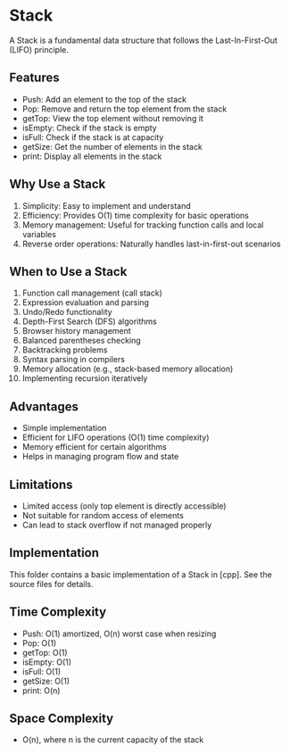 # Stack

A Stack is a fundamental data structure that follows the Last-In-First-Out (LIFO) principle.

## Features

- Push: Add an element to the top of the stack
- Pop: Remove and return the top element from the stack
- getTop: View the top element without removing it
- isEmpty: Check if the stack is empty
- isFull: Check if the stack is at capacity
- getSize: Get the number of elements in the stack
- print: Display all elements in the stack

## Why Use a Stack

1. Simplicity: Easy to implement and understand
2. Efficiency: Provides O(1) time complexity for basic operations
3. Memory management: Useful for tracking function calls and local variables
4. Reverse order operations: Naturally handles last-in-first-out scenarios

## When to Use a Stack

1. Function call management (call stack)
2. Expression evaluation and parsing
3. Undo/Redo functionality
4. Depth-First Search (DFS) algorithms
5. Browser history management
6. Balanced parentheses checking
7. Backtracking problems
8. Syntax parsing in compilers
9. Memory allocation (e.g., stack-based memory allocation)
10. Implementing recursion iteratively

## Advantages

- Simple implementation
- Efficient for LIFO operations (O(1) time complexity)
- Memory efficient for certain algorithms
- Helps in managing program flow and state

## Limitations

- Limited access (only top element is directly accessible)
- Not suitable for random access of elements
- Can lead to stack overflow if not managed properly

## Implementation

This folder contains a basic implementation of a Stack in [cpp]. See the source files for details.

## Time Complexity

- Push: O(1) amortized, O(n) worst case when resizing
- Pop: O(1)
- getTop: O(1)
- isEmpty: O(1)
- isFull: O(1)
- getSize: O(1)
- print: O(n)

## Space Complexity

- O(n), where n is the current capacity of the stack
